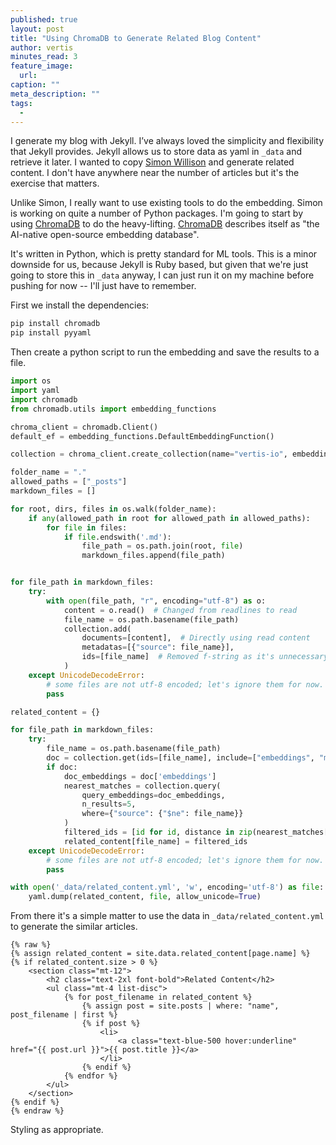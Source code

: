 ```yaml
---
published: true
layout: post
title: "Using ChromaDB to Generate Related Blog Content"
author: vertis
minutes_read: 3
feature_image:
  url: 
caption: ""
meta_description: ""
tags:
  - 
---
```


I generate my blog with Jekyll. I’ve always loved the simplicity and flexibility that Jekyll provides. Jekyll allows us to store data as yaml in `_data` and retrieve it later. I wanted to copy [Simon Willison](https://simonwillison.net/2023/Oct/23/embeddings/#related-content-using-embeddings) and generate related content. I don't have anywhere near the number of articles but it's the exercise that matters.

Unlike Simon, I really want to use existing tools to do the embedding. Simon is working on quite a number of Python packages. I'm going to start by using [ChromaDB](https://www.trychroma.com/) to do the heavy-lifting.  [ChromaDB](https://www.trychroma.com/) describes itself as "the AI-native open-source embedding database".

It's written in Python, which is pretty standard for ML tools. This is a minor downside for us, because Jekyll is Ruby based, but given that we're just going to store this in `_data` anyway, I can just run it on my machine before pushing for now -- I'll just have to remember.

First we install the dependencies:

```bash
pip install chromadb
pip install pyyaml
```

Then create a python script to run the embedding and save the results to a file.

```python
import os
import yaml
import chromadb
from chromadb.utils import embedding_functions

chroma_client = chromadb.Client()
default_ef = embedding_functions.DefaultEmbeddingFunction()

collection = chroma_client.create_collection(name="vertis-io", embedding_function=default_ef, metadata={ "hnsw:space": "cosine" })

folder_name = "."
allowed_paths = ["_posts"]
markdown_files = []

for root, dirs, files in os.walk(folder_name):
    if any(allowed_path in root for allowed_path in allowed_paths):
        for file in files:
            if file.endswith('.md'):
                file_path = os.path.join(root, file)
                markdown_files.append(file_path)


for file_path in markdown_files:
    try:
        with open(file_path, "r", encoding="utf-8") as o:
            content = o.read()  # Changed from readlines to read
            file_name = os.path.basename(file_path)
            collection.add(
                documents=[content],  # Directly using read content
                metadatas=[{"source": file_name}],
                ids=[file_name]  # Removed f-string as it's unnecessary
            )
    except UnicodeDecodeError:
        # some files are not utf-8 encoded; let's ignore them for now.
        pass

related_content = {}

for file_path in markdown_files:
    try:
        file_name = os.path.basename(file_path)
        doc = collection.get(ids=[file_name], include=["embeddings", "metadatas"])
        if doc:
            doc_embeddings = doc['embeddings']
            nearest_matches = collection.query(
                query_embeddings=doc_embeddings,
                n_results=5,
                where={"source": {"$ne": file_name}}
            )
            filtered_ids = [id for id, distance in zip(nearest_matches['ids'], nearest_matches['distances'][0]) if distance < 0.5]
            related_content[file_name] = filtered_ids
    except UnicodeDecodeError:
        # some files are not utf-8 encoded; let's ignore them for now.
        pass

with open('_data/related_content.yml', 'w', encoding='utf-8') as file:
    yaml.dump(related_content, file, allow_unicode=True)


```

From there it's a simple matter to use the data in `_data/related_content.yml` to generate the similar articles.

```liquid
{% raw %}
{% assign related_content = site.data.related_content[page.name] %}
{% if related_content.size > 0 %}
    <section class="mt-12">
        <h2 class="text-2xl font-bold">Related Content</h2>
        <ul class="mt-4 list-disc">
            {% for post_filename in related_content %}
                {% assign post = site.posts | where: "name", post_filename | first %}
                {% if post %}
                    <li>
                        <a class="text-blue-500 hover:underline" href="{{ post.url }}">{{ post.title }}</a>
                    </li>
                {% endif %}
            {% endfor %}
        </ul>
    </section>
{% endif %}
{% endraw %}
```

Styling as appropriate.
